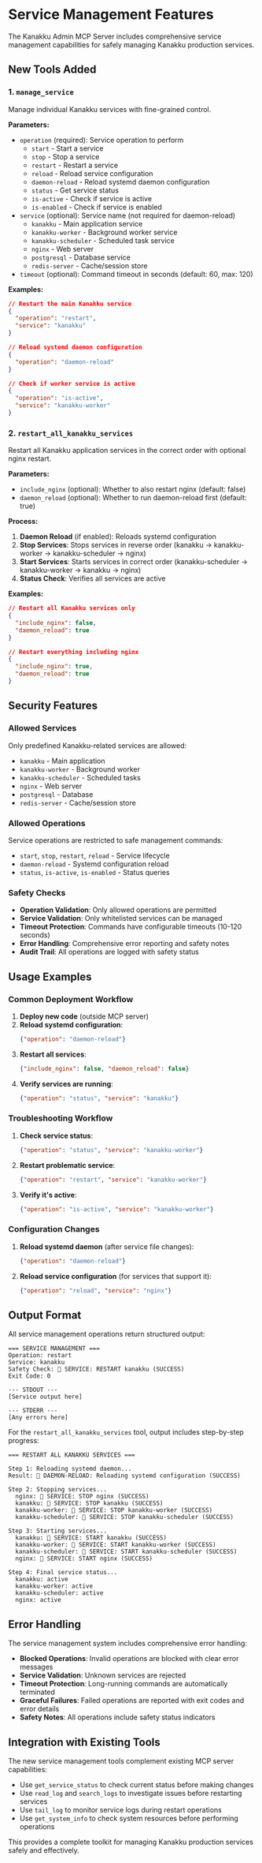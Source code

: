 # Service Management Features

The Kanakku Admin MCP Server includes comprehensive service management capabilities for safely managing Kanakku production services.

## New Tools Added

### 1. `manage_service`
Manage individual Kanakku services with fine-grained control.

**Parameters:**
- `operation` (required): Service operation to perform
  - `start` - Start a service
  - `stop` - Stop a service  
  - `restart` - Restart a service
  - `reload` - Reload service configuration
  - `daemon-reload` - Reload systemd daemon configuration
  - `status` - Get service status
  - `is-active` - Check if service is active
  - `is-enabled` - Check if service is enabled
- `service` (optional): Service name (not required for daemon-reload)
  - `kanakku` - Main application service
  - `kanakku-worker` - Background worker service
  - `kanakku-scheduler` - Scheduled task service
  - `nginx` - Web server
  - `postgresql` - Database service
  - `redis-server` - Cache/session store
- `timeout` (optional): Command timeout in seconds (default: 60, max: 120)

**Examples:**
```json
// Restart the main Kanakku service
{
  "operation": "restart",
  "service": "kanakku"
}

// Reload systemd daemon configuration
{
  "operation": "daemon-reload"
}

// Check if worker service is active
{
  "operation": "is-active", 
  "service": "kanakku-worker"
}
```

### 2. `restart_all_kanakku_services`
Restart all Kanakku application services in the correct order with optional nginx restart.

**Parameters:**
- `include_nginx` (optional): Whether to also restart nginx (default: false)
- `daemon_reload` (optional): Whether to run daemon-reload first (default: true)

**Process:**
1. **Daemon Reload** (if enabled): Reloads systemd configuration
2. **Stop Services**: Stops services in reverse order (kanakku → kanakku-worker → kanakku-scheduler → nginx)
3. **Start Services**: Starts services in correct order (kanakku-scheduler → kanakku-worker → kanakku → nginx)
4. **Status Check**: Verifies all services are active

**Examples:**
```json
// Restart all Kanakku services only
{
  "include_nginx": false,
  "daemon_reload": true
}

// Restart everything including nginx
{
  "include_nginx": true,
  "daemon_reload": true
}
```

## Security Features

### Allowed Services
Only predefined Kanakku-related services are allowed:
- `kanakku` - Main application
- `kanakku-worker` - Background worker
- `kanakku-scheduler` - Scheduled tasks
- `nginx` - Web server
- `postgresql` - Database
- `redis-server` - Cache/session store

### Allowed Operations
Service operations are restricted to safe management commands:
- `start`, `stop`, `restart`, `reload` - Service lifecycle
- `daemon-reload` - Systemd configuration reload
- `status`, `is-active`, `is-enabled` - Status queries

### Safety Checks
- **Operation Validation**: Only allowed operations are permitted
- **Service Validation**: Only whitelisted services can be managed
- **Timeout Protection**: Commands have configurable timeouts (10-120 seconds)
- **Error Handling**: Comprehensive error reporting and safety notes
- **Audit Trail**: All operations are logged with safety status

## Usage Examples

### Common Deployment Workflow
1. **Deploy new code** (outside MCP server)
2. **Reload systemd configuration**:
   ```json
   {"operation": "daemon-reload"}
   ```
3. **Restart all services**:
   ```json
   {"include_nginx": false, "daemon_reload": false}
   ```
4. **Verify services are running**:
   ```json
   {"operation": "status", "service": "kanakku"}
   ```

### Troubleshooting Workflow
1. **Check service status**:
   ```json
   {"operation": "status", "service": "kanakku-worker"}
   ```
2. **Restart problematic service**:
   ```json
   {"operation": "restart", "service": "kanakku-worker"}
   ```
3. **Verify it's active**:
   ```json
   {"operation": "is-active", "service": "kanakku-worker"}
   ```

### Configuration Changes
1. **Reload systemd daemon** (after service file changes):
   ```json
   {"operation": "daemon-reload"}
   ```
2. **Reload service configuration** (for services that support it):
   ```json
   {"operation": "reload", "service": "nginx"}
   ```

## Output Format

All service management operations return structured output:

```
=== SERVICE MANAGEMENT ===
Operation: restart
Service: kanakku
Safety Check: 🔧 SERVICE: RESTART kanakku (SUCCESS)
Exit Code: 0

--- STDOUT ---
[Service output here]

--- STDERR ---
[Any errors here]
```

For the `restart_all_kanakku_services` tool, output includes step-by-step progress:

```
=== RESTART ALL KANAKKU SERVICES ===

Step 1: Reloading systemd daemon...
Result: 🔄 DAEMON-RELOAD: Reloading systemd configuration (SUCCESS)

Step 2: Stopping services...
  nginx: 🔧 SERVICE: STOP nginx (SUCCESS)
  kanakku: 🔧 SERVICE: STOP kanakku (SUCCESS)
  kanakku-worker: 🔧 SERVICE: STOP kanakku-worker (SUCCESS)
  kanakku-scheduler: 🔧 SERVICE: STOP kanakku-scheduler (SUCCESS)

Step 3: Starting services...
  kanakku: 🔧 SERVICE: START kanakku (SUCCESS)
  kanakku-worker: 🔧 SERVICE: START kanakku-worker (SUCCESS)
  kanakku-scheduler: 🔧 SERVICE: START kanakku-scheduler (SUCCESS)
  nginx: 🔧 SERVICE: START nginx (SUCCESS)

Step 4: Final service status...
  kanakku: active
  kanakku-worker: active
  kanakku-scheduler: active
  nginx: active
```

## Error Handling

The service management system includes comprehensive error handling:

- **Blocked Operations**: Invalid operations are blocked with clear error messages
- **Service Validation**: Unknown services are rejected
- **Timeout Protection**: Long-running commands are automatically terminated
- **Graceful Failures**: Failed operations are reported with exit codes and error details
- **Safety Notes**: All operations include safety status indicators

## Integration with Existing Tools

The new service management tools complement existing MCP server capabilities:

- Use `get_service_status` to check current status before making changes
- Use `read_log` and `search_logs` to investigate issues before restarting services
- Use `tail_log` to monitor service logs during restart operations
- Use `get_system_info` to check system resources before performing operations

This provides a complete toolkit for managing Kanakku production services safely and effectively. 